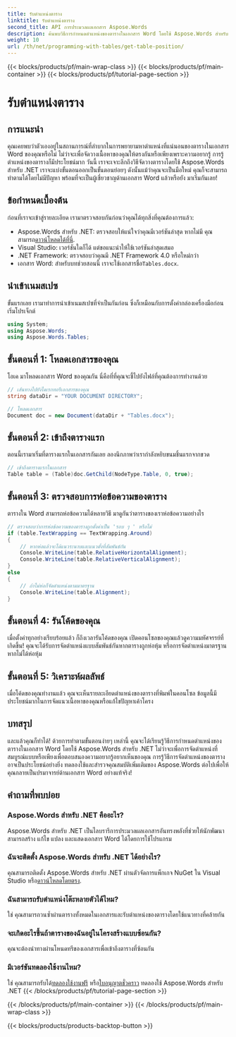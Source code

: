 ```yaml
---
title: รับตำแหน่งตาราง
linktitle: รับตำแหน่งตาราง
second_title: API การประมวลผลเอกสาร Aspose.Words
description: ค้นพบวิธีการกำหนดตำแหน่งของตารางในเอกสาร Word โดยใช้ Aspose.Words สำหรับ .NET พร้อมคำแนะนำทีละขั้นตอนของเรา
weight: 10
url: /th/net/programming-with-tables/get-table-position/
---
```


{{< blocks/products/pf/main-wrap-class >}}
{{< blocks/products/pf/main-container >}}
{{< blocks/products/pf/tutorial-page-section >}}

# รับตำแหน่งตาราง

## การแนะนำ

คุณเคยพบว่าตัวเองอยู่ในสถานการณ์ที่ลำบากในการพยายามหาตำแหน่งที่แน่นอนของตารางในเอกสาร Word ของคุณหรือไม่ ไม่ว่าจะเพื่อจัดวางเนื้อหาของคุณให้ตรงกันหรือเพียงเพราะความอยากรู้ การรู้ตำแหน่งของตารางก็มีประโยชน์มาก วันนี้ เราจะเจาะลึกถึงวิธีจัดวางตารางโดยใช้ Aspose.Words สำหรับ .NET เราจะแบ่งขั้นตอนออกเป็นขั้นตอนย่อยๆ ดังนั้นแม้ว่าคุณจะเป็นมือใหม่ คุณก็จะสามารถทำตามได้โดยไม่มีปัญหา พร้อมที่จะเป็นผู้เชี่ยวชาญด้านเอกสาร Word แล้วหรือยัง มาเริ่มกันเลย!

## ข้อกำหนดเบื้องต้น

ก่อนที่เราจะเข้าสู่รายละเอียด เรามาตรวจสอบกันก่อนว่าคุณได้ทุกสิ่งที่คุณต้องการแล้ว:
-  Aspose.Words สำหรับ .NET: ตรวจสอบให้แน่ใจว่าคุณมีเวอร์ชันล่าสุด หากไม่มี คุณสามารถ[ดาวน์โหลดได้ที่นี่](https://releases.aspose.com/words/net/).
- Visual Studio: เวอร์ชันใดก็ได้ แต่ขอแนะนำให้ใช้เวอร์ชันล่าสุดเสมอ
- .NET Framework: ตรวจสอบว่าคุณมี .NET Framework 4.0 หรือใหม่กว่า
- เอกสาร Word: สำหรับบทช่วยสอนนี้ เราจะใช้เอกสารชื่อ`Tables.docx`.

## นำเข้าเนมสเปซ

ขั้นแรกเลย เรามาทำการนำเข้าเนมสเปซที่จำเป็นกันก่อน ซึ่งก็เหมือนกับการตั้งค่ากล่องเครื่องมือก่อนเริ่มโปรเจ็กต์

```csharp
using System;
using Aspose.Words;
using Aspose.Words.Tables;
```

## ขั้นตอนที่ 1: โหลดเอกสารของคุณ

โอเค มาโหลดเอกสาร Word ของคุณกัน นี่คือที่ที่คุณจะชี้ไปยังไฟล์ที่คุณต้องการทำงานด้วย

```csharp
// เส้นทางไปยังไดเรกทอรีเอกสารของคุณ
string dataDir = "YOUR DOCUMENT DIRECTORY";

// โหลดเอกสาร
Document doc = new Document(dataDir + "Tables.docx");
```

## ขั้นตอนที่ 2: เข้าถึงตารางแรก

ตอนนี้เรามาเริ่มที่ตารางแรกในเอกสารกันเลย ลองนึกภาพว่าเรากำลังหยิบขนมชิ้นแรกจากขวด

```csharp
// เข้าถึงตารางแรกในเอกสาร
Table table = (Table)doc.GetChild(NodeType.Table, 0, true);
```

## ขั้นตอนที่ 3: ตรวจสอบการห่อข้อความของตาราง

ตารางใน Word สามารถห่อข้อความได้หลายวิธี มาดูกันว่าตารางของเราห่อข้อความอย่างไร

```csharp
// ตรวจสอบว่าการห่อข้อความของตารางถูกตั้งค่าเป็น 'รอบ ๆ ' หรือไม่
if (table.TextWrapping == TextWrapping.Around)
{
    // หากห่อแล้วจะได้แนวระนาบและแนวตั้งที่สัมพันธ์กัน
    Console.WriteLine(table.RelativeHorizontalAlignment);
    Console.WriteLine(table.RelativeVerticalAlignment);
}
else
{
    // ถ้าไม่ห่อก็จัดตำแหน่งตามมาตรฐาน
    Console.WriteLine(table.Alignment);
}
```

## ขั้นตอนที่ 4: รันโค้ดของคุณ

เมื่อตั้งค่าทุกอย่างเรียบร้อยแล้ว ก็ถึงเวลารันโค้ดของคุณ เปิดคอนโซลของคุณแล้วดูความมหัศจรรย์ที่เกิดขึ้น! คุณจะได้รับการจัดตำแหน่งแบบสัมพันธ์กันหากตารางถูกห่อหุ้ม หรือการจัดตำแหน่งมาตรฐานหากไม่ได้ห่อหุ้ม

## ขั้นตอนที่ 5: วิเคราะห์ผลลัพธ์

เมื่อโค้ดของคุณทำงานแล้ว คุณจะเห็นรายละเอียดตำแหน่งของตารางที่พิมพ์ในคอนโซล ข้อมูลนี้มีประโยชน์มากในการจัดแนวเนื้อหาของคุณหรือแก้ไขปัญหาเค้าโครง

## บทสรุป

และแล้วคุณก็ทำได้! ด้วยการทำตามขั้นตอนง่ายๆ เหล่านี้ คุณจะได้เรียนรู้วิธีการกำหนดตำแหน่งของตารางในเอกสาร Word โดยใช้ Aspose.Words สำหรับ .NET ไม่ว่าจะเพื่อการจัดตำแหน่งที่สมบูรณ์แบบหรือเพียงเพื่อตอบสนองความอยากรู้อยากเห็นของคุณ การรู้วิธีการจัดตำแหน่งของตารางอาจเป็นประโยชน์อย่างยิ่ง ทดลองใช้และสำรวจคุณสมบัติเพิ่มเติมของ Aspose.Words ต่อไปเพื่อให้คุณกลายเป็นปรมาจารย์ด้านเอกสาร Word อย่างแท้จริง!

## คำถามที่พบบ่อย

### Aspose.Words สำหรับ .NET คืออะไร?

Aspose.Words สำหรับ .NET เป็นไลบรารีการประมวลผลเอกสารอันทรงพลังที่ช่วยให้นักพัฒนาสามารถสร้าง แก้ไข แปลง และแสดงเอกสาร Word ได้โดยการใช้โปรแกรม

### ฉันจะติดตั้ง Aspose.Words สำหรับ .NET ได้อย่างไร?

 คุณสามารถติดตั้ง Aspose.Words สำหรับ .NET ผ่านตัวจัดการแพ็กเกจ NuGet ใน Visual Studio หรือ[ดาวน์โหลดโดยตรง](https://releases.aspose.com/words/net/).

### ฉันสามารถรับตำแหน่งโต๊ะหลายตัวได้ไหม?

ใช่ คุณสามารถวนซ้ำผ่านตารางทั้งหมดในเอกสารและรับตำแหน่งของตารางโดยใช้แนวทางที่คล้ายกัน

### จะเกิดอะไรขึ้นถ้าตารางของฉันอยู่ในโครงสร้างแบบซ้อนกัน?

คุณจะต้องนำทางผ่านโหนดทรีของเอกสารเพื่อเข้าถึงตารางที่ซ้อนกัน

### มีเวอร์ชันทดลองใช้งานไหม?

 ใช่ คุณสามารถรับได้[ทดลองใช้งานฟรี](https://releases.aspose.com/) หรือ[ใบอนุญาตชั่วคราว](https://purchase.aspose.com/temporary-license/) ทดลองใช้ Aspose.Words สำหรับ .NET
{{< /blocks/products/pf/tutorial-page-section >}}

{{< /blocks/products/pf/main-container >}}
{{< /blocks/products/pf/main-wrap-class >}}

{{< blocks/products/products-backtop-button >}}
